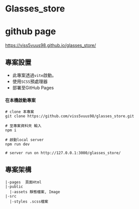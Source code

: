 # Glasses_store

# github page
https://viss5vuus98.github.io/glasses_store/

## 專案設置

- 此專案透過`vite`啟動。
- 使用`SCSS`預處理器
- 部署至GitHub Pages

####  在本機啟動專案
```
# clone 本專案 
git clone https://github.com/viss5vuus98/glasses_store.git

# 至專案資料夾 輸入
npm i

# 啟動local server
npm run dev

# server run on http://127.0.0.1:3000/glasses_store/

```
## 專案架構

```
|-pages  頁面Html
|-public 
  |-assets 靜態檔案, Image
|-src
  |-styles .scss檔案
```